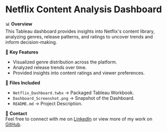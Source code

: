 # Netflix Content Analysis Dashboard

📊 **Overview**  
This Tableau dashboard provides insights into Netflix's content library, analyzing genres, release patterns, and ratings to uncover trends and inform decision-making.  

🔎 **Key Features**  
- Visualized genre distribution across the platform.  
- Analyzed release trends over time.  
- Provided insights into content ratings and viewer preferences.   

📂 **Files Included**  
- `Netflix_Dashboard.twbx` → Packaged Tableau Workbook.  
- `Dashboard_Screenshot.png` → Snapshot of the Dashboard.  
- `README.md` → Project Description.  

🔗 **Contact**  
Feel free to connect with me on [LinkedIn](https://www.linkedin.com/in/aahsan12/) or view more of my work on [GitHub](https://github.com/ahsantushar12).
